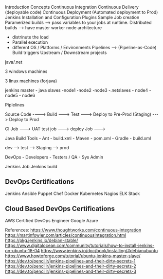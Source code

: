 
Introduction
Concepts
    Continuous Integration
    Continuous Delivery (deployable code)
    Continuous Deployment (Automated deployment to Prod)
Jenkins Installation and Configuration
Plugins
Sample Job creation
Paramerized builds --> pass variables to your jobs at runtime.
Distributed builds --> have master worker node architecture
 - distrinute the load
 - Parallel execution
 - different OS / Platforms / Environments
Pipelines --> (Pipeline-as-Code)
Build triggers
Upstream / Downstream projects



java/.net

3 windows machines

3 linux machines (forjava)

jenkins master
    - java slaves
        -node1
        -node2
        -node3
    -.netslaves
        - node4
        - node5
        - node6



Piplelines

Source Code ----> Build ---> Test ---> Deploy to Pre-Prod (Staging) ---> Deploy to Prod

CI Job ---> UAT test job ---> deploy Job ---> 

Java Build Tools
    - Ant       - build.xml
    - Maven     - pom.xml
    - Gradle    - build.xml

dev --> test --> Staging --> prod

DevOps  - Developers
        - Testers / QA
        - Sys Admin

Jenkins Job
Jenkins build











## DevOps Certifications

Jenkins
Ansible
Puppet
Chef
Docker
Kubernetes
Nagios
ELK Stack

## Cloud Based DevOps Certifications

AWS Certified DevOps Engineer
Google
Azure










References:
https://www.thoughtworks.com/continuous-integration
https://martinfowler.com/articles/continuousIntegration.html
https://pkg.jenkins.io/debian-stable/
https://www.digitalocean.com/community/tutorials/how-to-install-jenkins-on-ubuntu-18-04
https://www.jenkins.io/doc/book/installing/#debianubuntu
https://www.howtoforge.com/tutorial/ubuntu-jenkins-master-slave/
https://dev.to/pencillr/jenkins-pipelines-and-their-dirty-secrets-1
https://dev.to/pencillr/jenkins-pipelines-and-their-dirty-secrets-2
https://dev.to/pencillr/jenkins-pipelines-and-their-dirty-secrets-3

